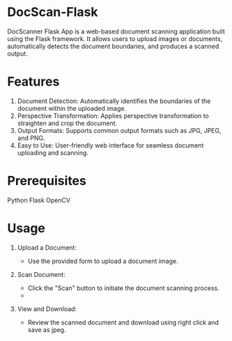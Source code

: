 # DocScan-Flask
DocScanner Flask App is a web-based document scanning application built using the Flask framework. It allows users to upload images or documents, automatically detects the document boundaries, and produces a scanned output.

# Features
1. Document Detection: Automatically identifies the boundaries of the document within the uploaded image.
2. Perspective Transformation: Applies perspective transformation to straighten and crop the document.
3. Output Formats: Supports common output formats such as JPG, JPEG, and PNG.
4. Easy to Use: User-friendly web interface for seamless document uploading and scanning.

# Prerequisites
Python 
Flask
OpenCV

# Usage
1. Upload a Document:
   - Use the provided form to upload a document image.

2. Scan Document:
   - Click the "Scan" button to initiate the document scanning process.
   - 
3. View and Download:
   - Review the scanned document and download using right click and save as jpeg.
